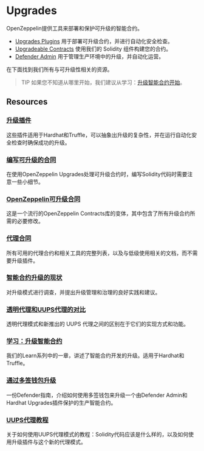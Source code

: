 # Upgrades

OpenZeppelin提供工具来部署和保护可升级的智能合约。

* [Upgrades Plugins](../Upgrades%20Plugins/Overview.md) 用于部署可升级合约，并进行自动化安全检查。
* [Upgradeable Contracts](../Contracts/Contracts.4.x/Using%20with%20Upgrades.md) 使用我们的 Solidity 组件构建您的合约。
* [Defender Admin](../Defender/Components/Admin/Admin.md/#升级) 用于管理生产环境中的升级，并自动化运营。

在下面找到我们所有与可升级性相关的资源。

> TIP
如果您不知道从哪里开始，我们建议从学习：[升级智能合约开始](../Learn/Upgrading%20smart%20contracts/Upgrading%20smart%20contracts-truffle.md)。

## Resources

### [升级插件](../Upgrades%20Plugins/Overview.md)
这些插件适用于Hardhat和Truffle，可以抽象出升级的复杂性，并在运行自动化安全检查时确保成功的升级。

### [编写可升级的合同](../Upgrades%20Plugins/Writing%20Upgradeable%20Contracts.md)
在使用OpenZeppelin Upgrades处理可升级合约时，编写Solidity代码时需要注意一些小细节。

### [OpenZeppelin可升级合同](../Upgrades%20Plugins/Using%20with%20Truffle.md)
这是一个流行的OpenZeppelin Contracts库的变体，其中包含了所有升级合约所需的必要修改。

### [代理合同](../Contracts/Contracts.4.x/Using%20with%20Upgrades.md)
所有可用的代理合约和相关工具的完整列表，以及与低级使用相关的文档，而不需要升级插件。

### [智能合约升级的现状](../Contracts/Contracts.4.x/API/Proxy.md)
对升级模式进行调查，并提出升级管理和治理的良好实践和建议。

### [透明代理和UUPS代理的对比](https://blog.openzeppelin.com/the-state-of-smart-contract-upgrades/)
透明代理模式和新推出的 UUPS 代理之间的区别在于它们的实现方式和功能。

### [学习：升级智能合约](../Contracts/Contracts.4.x/API/Proxy.md/#透明代理和uups代理之间的区别)
我们的Learn系列中的一章，讲述了智能合约开发的升级。适用于Hardhat和Truffle。

### [通过多签钱包升级](../Defender/Guides/Upgrading%20via%20a%20multisig/Upgrading%20via%20a%20multisig.md)
一份Defender指南，介绍如何使用多签钱包来升级一个由Defender Admin和Hardhat Upgrades插件保护的生产智能合约。

### [UUPS代理教程](https://forum.openzeppelin.com/t/uups-proxies-tutorial-solidity-javascript/7786)
关于如何使用UUPS代理模式的教程：Solidity代码应该是什么样的，以及如何使用升级插件与这个新的代理模式。